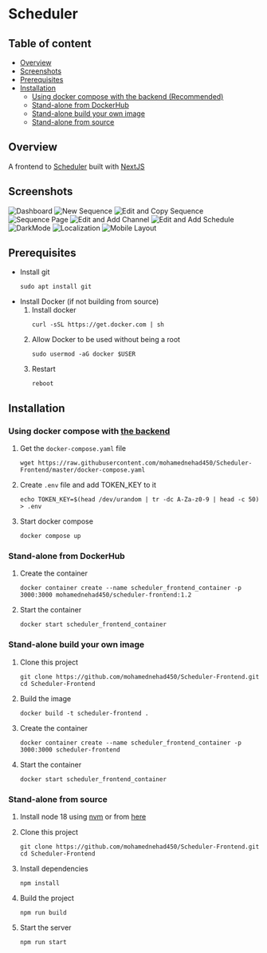 # Scheduler

## Table of content

- [Overview](#overview)
- [Screenshots](#screenshots)
- [Prerequisites](#prerequisites)
- [Installation](#installation)
  - [Using docker compose with the backend (Recommended)](#using-docker-compose-with-the-backend)
  - [Stand-alone from DockerHub](#stand-alone-from-dockerhub)
  - [Stand-alone build your own image](#stand-alone-build-your-own-image)
  - [Stand-alone from source](#stand-alone-from-source)

## Overview

A frontend to [Scheduler](https://github.com/mohamednehad450/Scheduler) built with [NextJS](https://nextjs.org/)

## Screenshots

![Dashboard](screenshots/Dashboard.gif "Dashboard")
![New Sequence](screenshots/NewSequence.gif "New Sequence")
![Edit and Copy Sequence](screenshots/EditCopySequence.gif "Edit and Copy Sequence")
![Sequence Page](screenshots/SequencePage.gif "Sequence Page")
![Edit and Add Channel](screenshots/ChannelAddEdit.gif "Edit and Add Channel")
![Edit and Add Schedule](screenshots/EditAddSchedule.gif "Edit and Add Schedule")
![DarkMode](screenshots/DarkMode.gif "DarkMode")
![Localization](screenshots/Localization.gif "Localization")
![Mobile Layout](screenshots/MobileLayout.gif "Mobile Layout")

## Prerequisites

- Install git
  ```
  sudo apt install git
  ```
- Install Docker (if not building from source)
  1. Install docker
     ```
     curl -sSL https://get.docker.com | sh
     ```
  2. Allow Docker to be used without being a root
     ```
     sudo usermod -aG docker $USER
     ```
  3. Restart
     ```
     reboot
     ```

## Installation

### Using docker compose with [the backend](https://github.com/mohamednehad450/Scheduler)

1. Get the `docker-compose.yaml` file
   ```
   wget https://raw.githubusercontent.com/mohamednehad450/Scheduler-Frontend/master/docker-compose.yaml
   ```
2. Create `.env` file and add TOKEN_KEY to it
   ```
   echo TOKEN_KEY=$(head /dev/urandom | tr -dc A-Za-z0-9 | head -c 50) > .env
   ```
3. Start docker compose
   ```
   docker compose up
   ```

### Stand-alone from DockerHub

1. Create the container
   ```
   docker container create --name scheduler_frontend_container -p 3000:3000 mohamednehad450/scheduler-frontend:1.2
   ```
2. Start the container
   ```
   docker start scheduler_frontend_container
   ```

### Stand-alone build your own image

1. Clone this project
   ```
   git clone https://github.com/mohamednehad450/Scheduler-Frontend.git
   cd Scheduler-Frontend
   ```
2. Build the image
   ```
   docker build -t scheduler-frontend .
   ```
3. Create the container
   ```
   docker container create --name scheduler_frontend_container -p 3000:3000 scheduler-frontend
   ```
4. Start the container
   ```
   docker start scheduler_frontend_container
   ```

### Stand-alone from source

1. Install node 18 using [nvm](https://github.com/nvm-sh/nvm) or from [here](https://nodejs.org/en/download/)

2. Clone this project

   ```
   git clone https://github.com/mohamednehad450/Scheduler-Frontend.git
   cd Scheduler-Frontend
   ```

3. Install dependencies

   ```
   npm install
   ```

4. Build the project

   ```
   npm run build
   ```

5. Start the server
   ```
   npm run start
   ```
